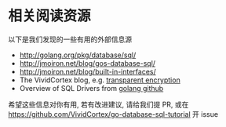 # 相关阅读资源

以下是我们发现的一些有用的外部信息源

- http://golang.org/pkg/database/sql/
- http://jmoiron.net/blog/gos-database-sql/
- http://jmoiron.net/blog/built-in-interfaces/
- The VividCortex blog, e.g. [transparent encryption](https://www.vividcortex.com/blog/how-we-encrypt-data-in-mysql-with-go)
- Overview of SQL Drivers from [golang github](https://github.com/golang/go/wiki/SQLDrivers)

希望这些信息对你有用, 若有改进建议, 请给我们提 PR, 或在 https://github.com/VividCortex/go-database-sql-tutorial 开 issue
